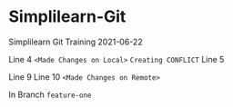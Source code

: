 # Simplilearn-Git
Simplilearn Git Training 2021-06-22

Line 4 `<Made Changes on Local>` `Creating CONFLICT`
Line 5



Line 9
Line 10 `<Made Changes on Remote>`

In Branch `feature-one`
